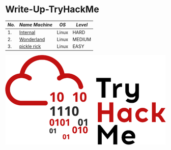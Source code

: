 # Write-Up-TryHackMe
| *No.* | *Name Machine* | *OS* | *Level* |
| ------- | ---------------- | ------ | --------- |
| 1.      | [Internal](https://github.com/V3-Sky/TryHackMe/tree/main/Labs/Internal)     | Linux  | HARD      |
| 2.      | [Wonderland](https://github.com/V3-Sky/TryHackMe/tree/main/Labs/Wonderland)     | Linux  | MEDIUM      |
| 3.      | [pickle rick](https://github.com/V3-Sky/TryHackMe/tree/main/Labs/Pickle%20Rick)     | Linux  | EASY      |

![1](1.png)
